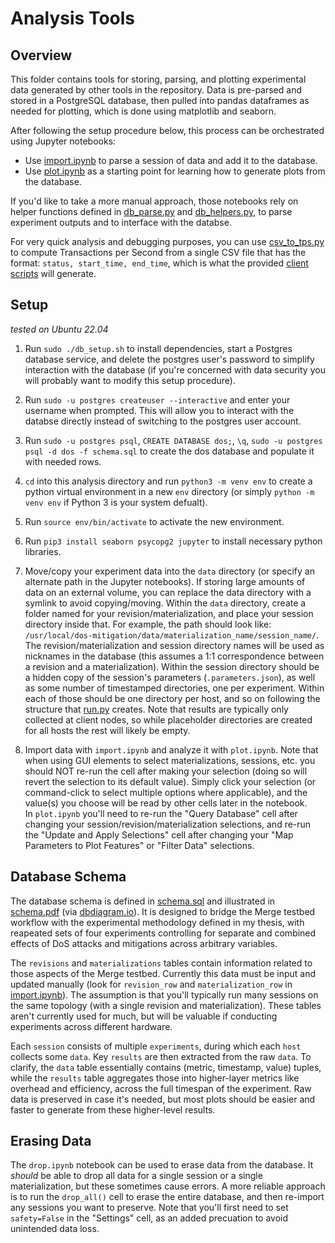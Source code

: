 # Analysis Tools

## Overview

This folder contains tools for storing, parsing, and plotting experimental data generated by other tools in the repository.  Data is pre-parsed and stored in a PostgreSQL database, then pulled into pandas dataframes as needed for plotting, which is done using matplotlib and seaborn.

After following the setup procedure below, this process can be orchestrated using Jupyter notebooks:
- Use [import.ipynb](import.ipynb) to parse a session of data and add it to the database.
- Use [plot.ipynb](plot.ipynb) as a starting point for learning how to generate plots from the database.

If you'd like to take a more manual approach, those notebooks rely on helper functions defined in [db_parse.py](db_parse.py) and [db_helpers.py](db_helpers.py), to parse experiment outputs and to interface with the databse.

For very quick analysis and debugging purposes, you can use [csv_to_tps.py](csv_to_tps.py) to compute Transactions per Second from a single CSV file that has the format: `status, start_time, end_time`, which is what the provided [client scripts](../common/clients) will generate.

## Setup

*tested on Ubuntu 22.04*

1. Run `sudo ./db_setup.sh` to install dependencies, start a Postgres database service, and delete the postgres user's password to simplify interaction with the database (if you're concerned with data security you will probably want to modify this setup procedure).

2. Run `sudo -u postgres createuser --interactive` and enter your username when prompted.  This will allow you to interact with the databse directly instead of switching to the postgres user account.
3. Run `sudo -u postgres psql`, `CREATE DATABASE dos;`, `\q`,  `sudo -u postgres psql -d dos -f schema.sql` to create the dos database and populate it with needed rows.

4. `cd` into this analysis directory and run `python3 -m venv env` to create a python virtual environment in a new `env` directory (or simply `python -m venv env` if Python 3 is your system defualt).

5. Run `source env/bin/activate` to activate the new environment.

6. Run `pip3 install seaborn psycopg2 jupyter` to install necessary python libraries.

7. Move/copy your experiment data into the `data` directory (or specify an alternate path in the Jupyter notebooks).  If storing large amounts of data on an external volume, you can replace the data directory with a symlink to avoid copying/moving.  Within the `data` directory, create a folder named for your revision/materialization, and place your session directory inside that.  For example, the path should look like: `/usr/local/dos-mitigation/data/materialization_name/session_name/`.  The revision/materialization and session directory names will be used as nicknames in the database (this assumes a 1:1 correspondence between a revision and a materialization).  Within the session directory should be a hidden copy of the session's parameters (`.parameters.json`), as well as some number of timestamped directories, one per experiment.  Within each of those should be one directory per host, and so on following the structure that [run.py](../run.py) creates.  Note that results are typically only collected at client nodes, so while placeholder directories are created for all hosts the rest will likely be empty.

8. Import data with `import.ipynb` and analyze it with `plot.ipynb`.  Note that when using GUI elements to select materializations, sessions, etc. you should NOT re-run the cell after making your selection (doing so will revert the selection to its default value).  Simply click your selection (or command-click to select multiple options where applicable), and the value(s) you choose will be read by other cells later in the notebook.<br>In `plot.ipynb` you'll need to re-run the "Query Database" cell after changing your session/revision/materialization selections, and re-run the "Update and Apply Selections" cell after changing your "Map Parameters to Plot Features" or "Filter Data" selections.

## Database Schema

The database schema is defined in [schema.sql](schema.sql) and illustrated in [schema.pdf](schema.pdf) (via [dbdiagram.io](https://dbdiagram.io)).  It is designed to bridge the Merge testbed workflow with the experimental methodology defined in my thesis, with reapeated sets of four experiments controlling for separate and combined effects of DoS attacks and mitigations across arbitrary variables.

The `revisions` and `materializations` tables contain information related to those aspects of the Merge testbed.  Currently this data must be input and updated manually (look for `revision_row` and `materialization_row` in [import.ipynb](import.ipynb)).  The assumption is that you'll typically run many sessions on the same topology (with a single revision and materialization).  These tables aren't currently used for much, but will be valuable if conducting experiments across different hardware.

Each `session` consists of multiple `experiments`, during which each `host` collects some `data`.  Key `results` are then extracted from the raw `data`.  To clarify, the `data` table essentially contains (metric, timestamp, value) tuples, while the `results` table aggregates those into higher-layer metrics like overhead and efficiency, across the full timespan of the experiment.  Raw data is preserved in case it's needed, but most plots should be easier and faster to generate from these higher-level results.

## Erasing Data
The `drop.ipynb` notebook can be used to erase data from the database.  It *should* be able to drop all data for a single session or a single materialization, but these sometimes cause errors.  A more reliable approach is to run the `drop_all()` cell to erase the entire database, and then re-import any sessions you want to preserve.  Note that you'll first need to set `safety=False` in the "Settings" cell, as an added precuation to avoid unintended data loss.
